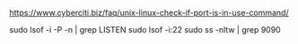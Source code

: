 
https://www.cyberciti.biz/faq/unix-linux-check-if-port-is-in-use-command/

sudo lsof -i -P -n | grep LISTEN
sudo lsof -i:22
sudo ss -nltw | grep 9090